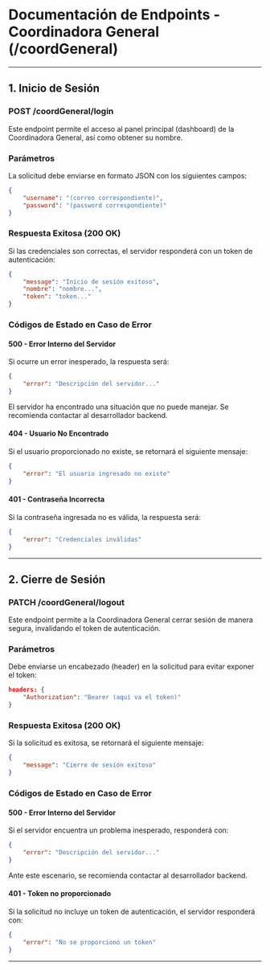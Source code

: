 # Documentación de Endpoints - Coordinadora General (/coordGeneral)

---

## **1. Inicio de Sesión**

### **POST /coordGeneral/login**

Este endpoint permite el acceso al panel principal (dashboard) de la Coordinadora General, así como obtener su nombre.

### **Parámetros**

La solicitud debe enviarse en formato JSON con los siguientes campos:

```json
{
    "username": "(correo correspondiente)",
    "password": "(password correspondiente)"
}
```

### **Respuesta Exitosa (200 OK)**

Si las credenciales son correctas, el servidor responderá con un token de autenticación:

```json
{
    "message": "Inicio de sesión exitoso",
    "nombre": "nombre...",
    "token": "token..."
}
```

### **Códigos de Estado en Caso de Error**

#### **500 - Error Interno del Servidor**

Si ocurre un error inesperado, la respuesta será:

```json
{
    "error": "Descripción del servidor..."
}
```

El servidor ha encontrado una situación que no puede manejar. Se recomienda contactar al desarrollador backend.

#### **404 - Usuario No Encontrado**

Si el usuario proporcionado no existe, se retornará el siguiente mensaje:

```json
{
    "error": "El usuario ingresado no existe"
}
```

#### **401 - Contraseña Incorrecta**

Si la contraseña ingresada no es válida, la respuesta será:

```json
{
    "error": "Credenciales inválidas"
}
```

---

## **2. Cierre de Sesión**

### **PATCH /coordGeneral/logout**

Este endpoint permite a la Coordinadora General cerrar sesión de manera segura, invalidando el token de autenticación.

### **Parámetros**

Debe enviarse un encabezado (header) en la solicitud para evitar exponer el token:

```json
headers: {
    "Authorization": "Bearer (aquí va el token)"
}
```

### **Respuesta Exitosa (200 OK)**

Si la solicitud es exitosa, se retornará el siguiente mensaje:

```json
{
    "message": "Cierre de sesión exitoso"
}
```

### **Códigos de Estado en Caso de Error**

#### **500 - Error Interno del Servidor**

Si el servidor encuentra un problema inesperado, responderá con:

```json
{
    "error": "Descripción del servidor..."
}
```

Ante este escenario, se recomienda contactar al desarrollador backend.

#### **401 - Token no proporcionado**

Si la solicitud no incluye un token de autenticación, el servidor responderá con:

```json
{
    "error": "No se proporcionó un token"
}
```

---